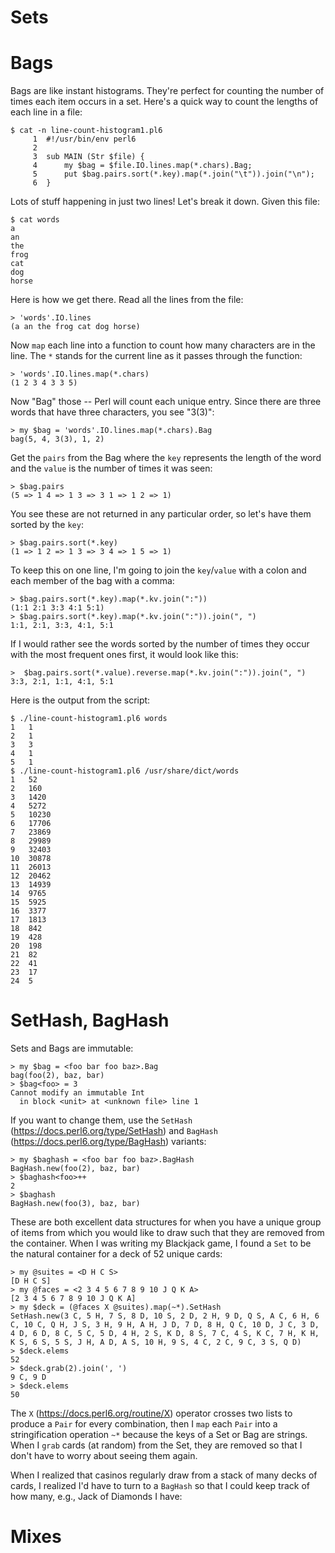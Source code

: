 # Sets



# Bags

Bags are like instant histograms.  They're perfect for counting the number of times each item occurs in a set.  Here's a quick way to count the lengths of each line in a file:

```
$ cat -n line-count-histogram1.pl6
     1	#!/usr/bin/env perl6
     2
     3	sub MAIN (Str $file) {
     4	    my $bag = $file.IO.lines.map(*.chars).Bag;
     5	    put $bag.pairs.sort(*.key).map(*.join("\t")).join("\n");
     6	}
```

Lots of stuff happening in just two lines!  Let's break it down.  Given this file:

```
$ cat words
a
an
the
frog
cat
dog
horse
```

Here is how we get there.  Read all the lines from the file:

```
> 'words'.IO.lines
(a an the frog cat dog horse)
```

Now ```map``` each line into a function to count how many characters are in the line.  The ```*``` stands for the current line as it passes through the function:

```
> 'words'.IO.lines.map(*.chars)
(1 2 3 4 3 3 5)
```

Now "Bag" those -- Perl will count each unique entry.  Since there are three words that have three characters, you see "3(3)":

```
> my $bag = 'words'.IO.lines.map(*.chars).Bag
bag(5, 4, 3(3), 1, 2)
```

Get the ```pairs``` from the Bag where the ```key``` represents the length of the word and the ```value``` is the number of times it was seen:

```
> $bag.pairs
(5 => 1 4 => 1 3 => 3 1 => 1 2 => 1)
```

You see these are not returned in any particular order, so let's have them sorted by the ```key```:

```
> $bag.pairs.sort(*.key)
(1 => 1 2 => 1 3 => 3 4 => 1 5 => 1)
```

To keep this on one line, I'm going to join the ```key```/```value``` with a colon and each member of the bag with a comma:

```
> $bag.pairs.sort(*.key).map(*.kv.join(":"))
(1:1 2:1 3:3 4:1 5:1)
> $bag.pairs.sort(*.key).map(*.kv.join(":")).join(", ")
1:1, 2:1, 3:3, 4:1, 5:1
```

If I would rather see the words sorted by the number of times they occur with the most frequent ones first, it would look like this:

```
>  $bag.pairs.sort(*.value).reverse.map(*.kv.join(":")).join(", ")
3:3, 2:1, 1:1, 4:1, 5:1
```

Here is the output from the script:

```
$ ./line-count-histogram1.pl6 words
1	1
2	1
3	3
4	1
5	1
$ ./line-count-histogram1.pl6 /usr/share/dict/words
1	52
2	160
3	1420
4	5272
5	10230
6	17706
7	23869
8	29989
9	32403
10	30878
11	26013
12	20462
13	14939
14	9765
15	5925
16	3377
17	1813
18	842
19	428
20	198
21	82
22	41
23	17
24	5
```

# SetHash, BagHash

Sets and Bags are immutable:

```
> my $bag = <foo bar foo baz>.Bag
bag(foo(2), baz, bar)
> $bag<foo> = 3
Cannot modify an immutable Int
  in block <unit> at <unknown file> line 1
```

If you want to change them, use the ```SetHash``` (https://docs.perl6.org/type/SetHash) and ```BagHash``` (https://docs.perl6.org/type/BagHash) variants:

```
> my $baghash = <foo bar foo baz>.BagHash
BagHash.new(foo(2), baz, bar)
> $baghash<foo>++
2
> $baghash
BagHash.new(foo(3), baz, bar)
```

These are both excellent data structures for when you have a unique group of items from which you would like to draw such that they are removed from the container.  When I was writing my Blackjack game, I found a ```Set``` to be the natural container for a deck of 52 unique cards:

```
> my @suites = <D H C S>
[D H C S]
> my @faces = <2 3 4 5 6 7 8 9 10 J Q K A>
[2 3 4 5 6 7 8 9 10 J Q K A]
> my $deck = (@faces X @suites).map(~*).SetHash
SetHash.new(3 C, 5 H, 7 S, 8 D, 10 S, 2 D, 2 H, 9 D, Q S, A C, 6 H, 6 C, 10 C, Q H, J S, 3 H, 9 H, A H, J D, 7 D, 8 H, Q C, 10 D, J C, 3 D, 4 D, 6 D, 8 C, 5 C, 5 D, 4 H, 2 S, K D, 8 S, 7 C, 4 S, K C, 7 H, K H, K S, 6 S, 5 S, J H, A D, A S, 10 H, 9 S, 4 C, 2 C, 9 C, 3 S, Q D)
> $deck.elems
52
> $deck.grab(2).join(', ')
9 C, 9 D
> $deck.elems
50
```

The ```X``` (https://docs.perl6.org/routine/X) operator crosses two lists to produce a ```Pair``` for every combination, then I ```map``` each ```Pair``` into a stringification operation ```~*``` because the keys of a Set or Bag are strings.  When I ```grab``` cards (at random) from the Set, they are removed so that I don't have to worry about seeing them again.

When I realized that casinos regularly draw from a stack of many decks of cards, I realized I'd have to turn to a ```BagHash``` so that I could keep track of how many, e.g., Jack of Diamonds I have:

# Mixes




